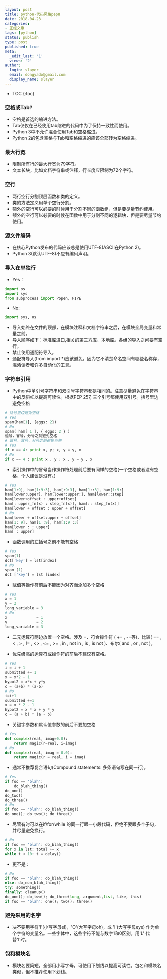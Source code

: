 ```yaml
---
layout: post
title: python-代码风格pep8 
date: 2018-04-23
categories:
- 正经文章
tags: [python]
status: publish
type: post
published: true
meta:
  _edit_last: '1'
  views: '2'
author:
  login: slayer
  email: dongyado@gmail.com
  display_name: slayer
---
```

* TOC
{:toc}
### 空格或Tab?
* 空格是首选的缩进方法。
* Tab仅仅在已经使用tab缩进的代码中为了保持一致性而使用。
* Python 3中不允许混合使用Tab和空格缩进。
* Python 2的包含空格与Tab和空格缩进的应该全部转为空格缩进。

### 最大行宽
* 限制所有行的最大行宽为79字符。
* 文本长块，比如文档字符串或注释，行长度应限制为72个字符。

### 空行
* 两行空行分割顶层函数和类的定义。
* 类的方法定义用单个空行分割。
* 额外的空行可以必要的时候用于分割不同的函数组，但是要尽量节约使用。
* 额外的空行可以必要的时候在函数中用于分割不同的逻辑块，但是要尽量节约使用。

### 源文件编码
* 在核心Python发布的代码应该总是使用UTF-8(ASCII在Python 2)。
* Python 3(默认UTF-8)不应有编码声明。

### 导入在单独行
* Yes：
~~~python
import os
import sys
from subprocess import Popen, PIPE
~~~
* No:
~~~python
import sys, os
~~~
* 导入始终在文件的顶部，在模块注释和文档字符串之后，在模块全局变量和常量之前。
* 导入顺序如下：标准库进口,相关的第三方库，本地库。各组的导入之间要有空行。
* 禁止使用通配符导入。
* 通配符导入(from import *)应该避免，因为它不清楚命名空间有哪些名称存，混淆读者和许多自动化的工具。

### 字符串引用
* Python中单引号字符串和双引号字符串都是相同的。注意尽量避免在字符串中的反斜杠以提高可读性。根据PEP 257, 三个引号都使用双引号。括号里边避免空格
~~~python
# 括号里边避免空格
# Yes
spam(ham[1], {eggs: 2})
# No
spam( ham[ 1 ], { eggs: 2 } )
逗号，冒号，分号之前避免空格
# 逗号，冒号，分号之前避免空格
# Yes
if x == 4: print x, y; x, y = y, x
# No
if x == 4 : print x , y ; x , y = y , x
~~~
* 索引操作中的冒号当作操作符处理前后要有同样的空格(一个空格或者没有空格，个人建议是没有。)
~~~python
# Yes
ham[1:9], ham[1:9:3], ham[:9:3], ham[1::3], ham[1:9:]
ham[lower:upper], ham[lower:upper:], ham[lower::step]
ham[lower+offset : upper+offset]
ham[: upper_fn(x) : step_fn(x)], ham[:: step_fn(x)]
ham[lower + offset : upper + offset]
# No
ham[lower + offset:upper + offset]
ham[1: 9], ham[1 :9], ham[1:9 :3]
ham[lower : : upper]
ham[ : upper]
~~~
* 函数调用的左括号之前不能有空格  
~~~python
# Yes
spam(1)
dct['key'] = lst[index]
# No
spam (1)
dct ['key'] = lst [index]
~~~
* 赋值等操作符前后不能因为对齐而添加多个空格
~~~ python
# Yes
x = 1
y = 2
long_variable = 3
# No
x             = 1
y             = 2
long_variable = 3
~~~
* 二元运算符两边放置一个空格。涉及 =、符合操作符 ( += , -=等)、比较( == , < , > , != , <> , <= , >= , in , not in , is , is not )、布尔( and , or , not )。

* 优先级高的运算符或操作符的前后不建议有空格。
~~~python
# Yes
i = i + 1
submitted += 1
x = x*2 - 1
hypot2 = x*x + y*y
c = (a+b) * (a-b)
# No
i=i+1
submitted +=1
x = x * 2 - 1
hypot2 = x * x + y * y
c = (a + b) * (a - b)
~~~
* 关键字参数和默认值参数的前后不要加空格
~~~python
# Yes
def complex(real, imag=0.0):
    return magic(r=real, i=imag)
# No
def complex(real, imag = 0.0):
    return magic(r = real, i = imag)
~~~
* 通常不推荐复合语句(Compound statements: 多条语句写在同一行)。
~~~ python
# Yes
if foo == 'blah':
    do_blah_thing()
do_one()
do_two()
do_three()
# No
if foo == 'blah': do_blah_thing()
do_one(); do_two(); do_three()
~~~ 
* 尽管有时可以在if/for/while 的同一行跟一小段代码，但绝不要跟多个子句，并尽量避免换行。
~~~python
# No
if foo == 'blah': do_blah_thing()
for x in lst: total += x
while t < 10: t = delay()
~~~
* 更不是： 
~~~python
# No
if foo == 'blah': do_blah_thing()
else: do_non_blah_thing()
try: something()
finally: cleanup()
do_one(); do_two(); do_three(long, argument,list, like, this)
if foo == 'blah': one(); two(); three()
~~~
### 避免采用的名字
* 决不要用字符'l'(小写字母el)，'O'(大写字母oh)，或 'I'(大写字母eye) 作为单个字符的变量名。一些字体中，这些字符不能与数字1和0区别。用'L' 代替'l'时。

### 包和模块名
* 模块名要简短，全部用小写字母，可使用下划线以提高可读性。包名和模块名类似，但不推荐使用下划线。
